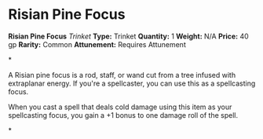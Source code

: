 # Risian Pine Focus

**Risian Pine Focus**
_Trinket_
**Type:** Trinket
**Quantity:** 1
**Weight:** N/A
**Price:** 40 gp
**Rarity:** Common
**Attunement:** Requires Attunement

*<p>A Risian pine focus is a rod, staff, or wand cut from a tree infused with extraplanar energy. If you're a spellcaster, you can use this as a spellcasting focus.

When you cast a spell that deals cold damage using this item as your spellcasting focus, you gain a +1 bonus to one damage roll of the spell.</p>*